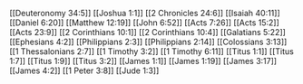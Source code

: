 [[Deuteronomy 34:5]]
[[Joshua 1:1]]
[[2 Chronicles 24:6]]
[[Isaiah 40:11]]
[[Daniel 6:20]]
[[Matthew 12:19]]
[[John 6:52]]
[[Acts 7:26]]
[[Acts 15:2]]
[[Acts 23:9]]
[[2 Corinthians 10:1]]
[[2 Corinthians 10:4]]
[[Galatians 5:22]]
[[Ephesians 4:2]]
[[Philippians 2:3]]
[[Philippians 2:14]]
[[Colossians 3:13]]
[[1 Thessalonians 2:7]]
[[1 Timothy 3:2]]
[[1 Timothy 6:11]]
[[Titus 1:1]]
[[Titus 1:7]]
[[Titus 1:9]]
[[Titus 3:2]]
[[James 1:1]]
[[James 1:19]]
[[James 3:17]]
[[James 4:2]]
[[1 Peter 3:8]]
[[Jude 1:3]]
